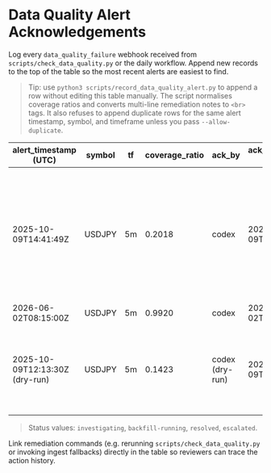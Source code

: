 # Data Quality Alert Acknowledgements

Log every `data_quality_failure` webhook received from
`scripts/check_data_quality.py` or the daily workflow. Append new
records to the top of the table so the most recent alerts are easiest to
find.

> Tip: use `python3 scripts/record_data_quality_alert.py` to append a row
> without editing this table manually. The script normalises coverage
> ratios and converts multi-line remediation notes to `<br>` tags. It also
> refuses to append duplicate rows for the same alert timestamp, symbol,
> and timeframe unless you pass `--allow-duplicate`.

| alert_timestamp (UTC) | symbol | tf | coverage_ratio | ack_by | ack_timestamp (UTC) | status | remediation | follow_up |
| --- | --- | --- | --- | --- | --- | --- | --- | --- |
| 2025-10-09T14:41:49Z | USDJPY | 5m | 0.2018 | codex | 2025-10-09T14:41:58Z | resolved | Re-ran python3 scripts/check_data_quality.py --csv validated/USDJPY/5m_with_header.csv --symbol USDJPY --out-json reports/data_quality/usdjpy_5m_summary.json --out-gap-csv reports/data_quality/usdjpy_5m_gap_inventory.csv --out-gap-json reports/data_quality/usdjpy_5m_gap_inventory.json --calendar-day-summary --calendar-day-coverage-threshold 0.98 --fail-under-coverage 0.995 --fail-on-calendar-day-warnings --fail-on-duplicate-groups 5 --fail-on-duplicate-occurrences 3 to confirm recovery. | docs/task_backlog.md#p0-15-data-quality-alert-ops |
| 2026-06-02T08:15:00Z | USDJPY | 5m | 0.9920 | codex | 2026-06-02T08:15:00Z | investigating | Investigating Dukascopy fallback | docs/task_backlog.md#p0-15-data-quality-alert-ops |
| 2025-10-09T12:13:30Z (dry-run) | USDJPY | 5m | 0.1423 | codex (dry-run) | 2025-10-09T12:13:30Z | resolved | Dry-run validation forcing 1m expectation: `python3 scripts/check_data_quality.py --csv data/usdjpy_5m_2018-2024_utc.csv --symbol USDJPY --expected-interval-minutes 1 --calendar-day-summary --fail-under-coverage 0.995 --fail-on-calendar-day-warnings --calendar-day-coverage-threshold 0.995 --out-json /tmp/dq_summary_dry_run.json`<br>Reviewed calendar-day warnings and coverage outputs to confirm escalation fields. | Documented pilot outcome in docs/task_backlog.md#p0-15-data-quality-alert-ops |

> Status values: `investigating`, `backfill-running`, `resolved`,
> `escalated`.

Link remediation commands (e.g. rerunning `scripts/check_data_quality.py`
or invoking ingest fallbacks) directly in the table so reviewers can
trace the action history.
